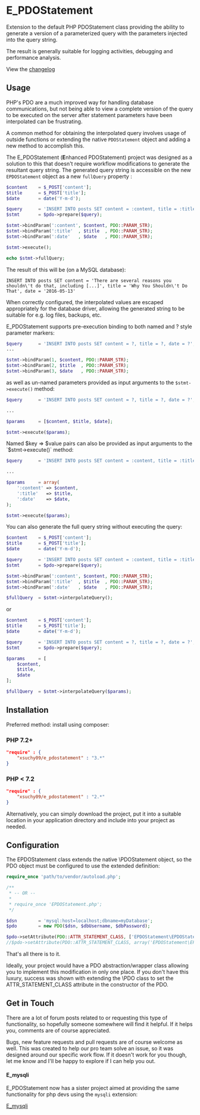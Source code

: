 # E_PDOStatement

Extension to the default PHP PDOStatement class providing the ability to generate a version of a parameterized query with the parameters injected into the query string.

The result is generally suitable for logging activities, debugging and performance analysis.

View the [changelog](CHANGELOG.md)

## Usage

PHP's PDO are a much improved way for handling database communications, but not being able to view a complete version of the query to be executed on the server after statement parameters have been interpolated can be frustrating.

A common method for obtaining the interpolated query involves usage of outside functions or extending the native `PDOStatement` object and adding a new method to accomplish this.

The E_PDOStatement (<strong>E</strong>nhanced PDOStatement) project was designed as a solution to this that doesn't require workflow modifications to generate the resultant query string. The generated query string is accessible on the new `EPDOStatement` object as a new `fullQuery` property :

```php
$content    = $_POST['content'];
$title      = $_POST['title'];
$date       = date('Y-m-d');

$query      = 'INSERT INTO posts SET content = :content, title = :title, date = :date';
$stmt       = $pdo->prepare($query);

$stmt->bindParam(':content', $content, PDO::PARAM_STR);
$stmt->bindParam(':title'  , $title  , PDO::PARAM_STR);
$stmt->bindParam(':date'   , $date   , PDO::PARAM_STR);

$stmt->execute();

echo $stmt->fullQuery;

```

The result of this will be (on a MySQL database):

```mysql
INSERT INTO posts SET content = 'There are several reasons you shouldn\'t do that, including [...]', title = 'Why You Shouldn\'t Do That', date = '2016-05-13'
```

When correctly configured, the interpolated values are escaped appropriately for the database driver, allowing the generated string to be suitable for e.g. log files, backups, etc.

E_PDOStatement supports pre-execution binding to both named and ? style parameter markers:
```php
$query      = 'INSERT INTO posts SET content = ?, title = ?, date = ?';
...

$stmt->bindParam(1, $content, PDO::PARAM_STR);
$stmt->bindParam(2, $title  , PDO::PARAM_STR);
$stmt->bindParam(3, $date   , PDO::PARAM_STR);
```

as well as un-named parameters provided as input arguments to the `$stmt->execute()` method:

```php
$query      = 'INSERT INTO posts SET content = ?, title = ?, date = ?';

...

$params     = [$content, $title, $date];

$stmt->execute($params);

```

Named $key => $value pairs can also be provided as input arguments to the `$stmt->execute()` method:
```php
$query      = 'INSERT INTO posts SET content = :content, title = :title, date = :date';

...

$params     = array(
    ':content' => $content, 
    ':title'   => $title, 
    ':date'    => $date, 
);

$stmt->execute($params);
```

You can also generate the full query string without executing the query:
```php
$content    = $_POST['content'];
$title      = $_POST['title'];
$date       = date('Y-m-d');

$query      = 'INSERT INTO posts SET content = :content, title = :title, date = :date';
$stmt       = $pdo->prepare($query);

$stmt->bindParam(':content', $content, PDO::PARAM_STR);
$stmt->bindParam(':title'  , $title  , PDO::PARAM_STR);
$stmt->bindParam(':date'   , $date   , PDO::PARAM_STR);

$fullQuery  = $stmt->interpolateQuery();
```
or
```php
$content    = $_POST['content'];
$title      = $_POST['title'];
$date       = date('Y-m-d');

$query      = 'INSERT INTO posts SET content = ?, title = ?, date = ?';
$stmt       = $pdo->prepare($query);

$params     = [
    $content, 
    $title, 
    $date
];

$fullQuery  = $stmt->interpolateQuery($params);
```

## Installation

Preferred method: install using composer:
### PHP 7.2+
```json
"require" : {
	"xsuchy09/e_pdostatement" : "3.*"
}
```

### PHP < 7.2
```json
"require" : {
	"xsuchy09/e_pdostatement" : "2.*"
}
```

Alternatively, you can simply download the project, put it into a suitable location in your application directory and include into your project as needed.

## Configuration

The EPDOStatement class extends the native \PDOStatement object, so the PDO object must be configured to use the extended definition:

```php
require_once 'path/to/vendor/autoload.php';

/**
 * -- OR --
 *
 * require_once 'EPDOStatement.php';
 */

$dsn        = 'mysql:host=localhost;dbname=myDatabase';
$pdo        = new PDO($dsn, $dbUsername, $dbPassword);

$pdo->setAttribute(PDO::ATTR_STATEMENT_CLASS, ['EPDOStatement\EPDOStatement', [$pdo]]);
//$pdo->setAttribute(PDO::ATTR_STATEMENT_CLASS, array('EPDOStatement\EPDOStatement', array($pdo))); // older php versions
```

That's all there is to it.

Ideally, your project would have a PDO abstraction/wrapper class allowing you to implement this modification in only one place.
If you don't have this luxury, success was shown with extending the \PDO class to set the ATTR_STATEMENT_CLASS attribute in the constructor of the PDO.

## Get in Touch
There are a lot of forum posts related to or requesting this type of functionality, so hopefully someone somewhere will find it helpful. If it helps you, comments are of course appreciated.

Bugs, new feature requests and pull requests are of course welcome as well. This was created to help our pro team solve an issue, so it was designed around our specific work flow. If it doesn't work for you though, let me know and I'll be happy to explore if I can help you out.

#### E_mysqli

E_PDOStatement now has a sister project aimed at providing the same functionality for php devs using the `mysqli` extension:

[E_mysqli](https://github.com/noahheck/E_mysqli)
